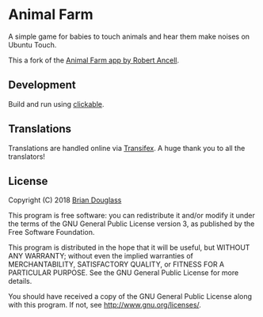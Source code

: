 # Animal Farm

A simple game for babies to touch animals and hear them make noises on Ubuntu Touch.

This a fork of the [Animal Farm app by Robert Ancell](https://launchpad.net/animal-farm).

## Development

Build and run using [clickable](https://github.com/bhdouglass/clickable).

## Translations

Translations are handled online via [Transifex](https://www.transifex.com/brian-douglass/animal-farm/).
A huge thank you to all the translators!

## License

Copyright (C) 2018 [Brian Douglass](http://bhdouglass.com/)

This program is free software: you can redistribute it and/or modify it under the terms of the GNU General Public License version 3, as published
by the Free Software Foundation.

This program is distributed in the hope that it will be useful, but WITHOUT ANY WARRANTY; without even the implied warranties of MERCHANTABILITY, SATISFACTORY QUALITY, or FITNESS FOR A PARTICULAR PURPOSE.  See the GNU General Public License for more details.

You should have received a copy of the GNU General Public License along with this program.  If not, see <http://www.gnu.org/licenses/>.
